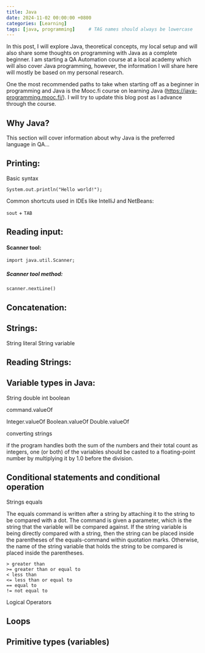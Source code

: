```yaml
---
title: Java
date: 2024-11-02 00:00:00 +0800
categories: [Learning]
tags: [java, programming]     # TAG names should always be lowercase
---
```


In this post, I will explore Java, theoretical concepts, my local setup and will also share some thoughts on programming with Java as a complete beginner. I am starting a QA Automation course at a local academy which will also cover Java programming, however, the information I will share here will mostly be based on my personal research. 

One the most recommended paths to take when starting off as a beginner in programming and Java is the Mooc.fi course on learning Java (https://java-programming.mooc.fi/). I will  try to update this blog post as I advance through the course. 

## Why Java?

This section will cover information about why Java is the preferred language in QA...



## Printing:

Basic syntax

`System.out.println("Hello world!");`

Common shortcuts used in IDEs like IntelliJ and NetBeans:

`sout` + `TAB`

## Reading input:

#### Scanner tool:

`import java.util.Scanner;`

##### Scanner tool method:

`scanner.nextLine()`

## Concatenation:

## Strings:

String literal
String variable

## Reading Strings:

## Variable types in Java:

String
double
int
boolean



command.valueOf

Integer.valueOf
Boolean.valueOf
Double.valueOf

converting strings 


 if the program handles both the sum of the numbers and their total count as integers, one (or both) of the variables should be casted to a floating-point number by multiplying it by 1.0 before the division.


## Conditional statements and conditional operation


Strings equals

The equals command is written after a string by attaching it to the string to be compared with a dot. The command is given a parameter, which is the string that the variable will be compared against. If the string variable is being directly compared with a string, then the string can be placed inside the parentheses of the equals-command within quotation marks. Otherwise, the name of the string variable that holds the string to be compared is placed inside the parentheses.


    > greater than
    >= greater than or equal to
    < less than
    <= less than or equal to
    == equal to
    != not equal to



Logical Operators




## Loops



## Primitive types (variables)